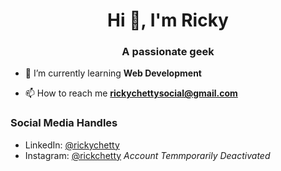 <h1 align="center">Hi 👋, I'm Ricky</h1>
<h3 align="center">A passionate geek</h3>

- 🌱 I’m currently learning **Web Development**

- 📫 How to reach me **rickychettysocial@gmail.com**

<h3>Social Media Handles</h3>

- LinkedIn: <a href="https://www.linkedin.com/in/rickychetty">@rickychetty</a>
- Instagram: <a href="https://www.instagram.com/rickchetty">@rickchetty</a> <i>Account Temmporarily Deactivated</i> 

